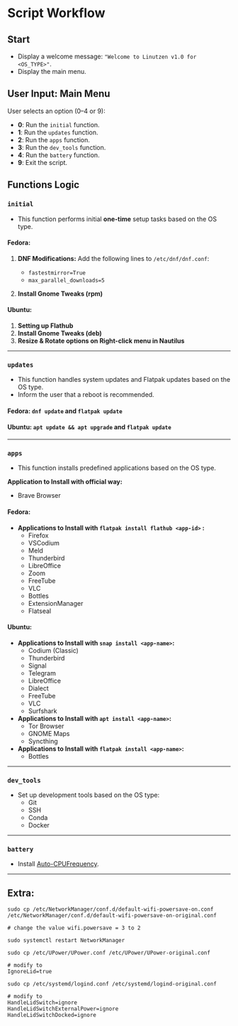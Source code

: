 # Script Workflow

## Start

- Display a welcome message:
  `"Welcome to Linutzen v1.0 for <OS_TYPE>"`.
- Display the main menu.

## User Input: Main Menu

User selects an option (0–4 or 9):
- **0**: Run the `initial` function.
- **1**: Run the `updates` function.
- **2**: Run the `apps` function.
- **3**: Run the `dev_tools` function.
- **4**: Run the `battery` function.
- **9**: Exit the script.

## Functions Logic

### `initial`
- This function performs initial **one-time** setup tasks based on the OS type.

#### Fedora:
1. **DNF Modifications:**
Add the following lines to `/etc/dnf/dnf.conf`:
   - `fastestmirror=True`
   - `max_parallel_downloads=5`

2. **Install Gnome Tweaks (rpm)**

#### Ubuntu:
1. **Setting up Flathub**
2. **Install Gnome Tweaks (deb)**
3. **Resize & Rotate options on Right-click menu in Nautilus**

---

### `updates`
- This function handles system updates and Flatpak updates based on the OS type.
- Inform the user that a reboot is recommended.

#### Fedora: `dnf update` and `flatpak update`

#### Ubuntu: `apt update && apt upgrade` and `flatpak update`

---

### `apps`
- This function installs predefined applications based on the OS type.

**Application to Install with official way:**
  - Brave Browser

#### Fedora:
- **Applications to Install with `flatpak install flathub <app-id>` :**
   - Firefox
   - VSCodium
   - Meld
   - Thunderbird
   - LibreOffice
   - Zoom
   - FreeTube
   - VLC
   - Bottles
   - ExtensionManager
   - Flatseal

#### Ubuntu:
- **Applications to Install with `snap install <app-name>`:**
   - Codium (Classic)
   - Thunderbird
   - Signal
   - Telegram
   - LibreOffice
   - Dialect
   - FreeTube
   - VLC
   - Surfshark
- **Applications to Install with `apt install <app-name>`:**
   - Tor Browser
   - GNOME Maps
   - Syncthing
- **Applications to Install with `flatpak install <app-name>`:**
   - Bottles

---

### `dev_tools`
- Set up development tools based on the OS type:
  - Git
  - SSH
  - Conda
  - Docker

---

### `battery`
- Install [Auto-CPUFrequency](https://github.com/AdnanHodzic/auto-cpufreq.git).

---

## Extra:
```
sudo cp /etc/NetworkManager/conf.d/default-wifi-powersave-on.conf /etc/NetworkManager/conf.d/default-wifi-powersave-on-original.conf

# change the value wifi.powersave = 3 to 2

sudo systemctl restart NetworkManager
```

```
sudo cp /etc/UPower/UPower.conf /etc/UPower/UPower-original.conf

# modify to 
IgnoreLid=true
```

```
sudo cp /etc/systemd/logind.conf /etc/systemd/logind-original.conf

# modify to 
HandleLidSwitch=ignore
HandleLidSwitchExternalPower=ignore
HandleLidSwitchDocked=ignore
```
